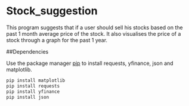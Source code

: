 # Stock_suggestion

This program suggests that if a user should sell his stocks based on the past 1 month average price of the stock. It also visualises the price of a stock through a graph for the past 1 year.

##Dependencies

Use the package manager [pip](https://pip.pypa.io/en/stable/) to install requests, yfinance, json and matplotlib.

```bash
pip install matplotlib
pip install requests
pip install yfinance
pip install json
```
